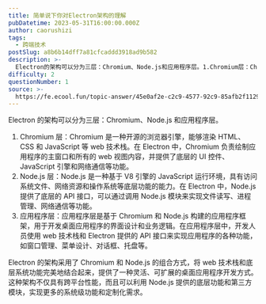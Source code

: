 ```yaml
---
title: 简单说下你对Electron架构的理解
pubDatetime: 2023-05-31T16:00:00.000Z
author: caorushizi
tags:
  - 跨端技术
postSlug: a8b6b14dff7a81cfcaddd3918ad9b582
description: >-
  Electron的架构可以分为三层：Chromium、Node.js和应用程序层。1.Chromium层：Chromium是一种开源的浏览器引擎，能够渲染HTML、CSS和JavaScript等web
difficulty: 2
questionNumber: 1
source: >-
  https://fe.ecool.fun/topic-answer/45e0af2e-c2c9-4577-92c9-85afb2f11297?orderBy=updateTime&order=desc&tagId=74
---
```


Electron 的架构可以分为三层：Chromium、Node.js 和应用程序层。

1.  Chromium 层：Chromium 是一种开源的浏览器引擎，能够渲染 HTML、CSS 和 JavaScript 等 web 技术栈。在 Electron 中，Chromium 负责绘制应用程序的主窗口和所有的 web 视图内容，并提供了底层的 UI 控件、JavaScript 引擎和网络通信等功能。
2.  Node.js 层：Node.js 是一种基于 V8 引擎的 JavaScript 运行环境，具有访问系统文件、网络资源和操作系统等底层功能的能力。在 Electron 中，Node.js 提供了底层的 API 接口，可以通过调用 Node.js 模块来实现文件读写、进程管理、网络通信等功能。
3.  应用程序层：应用程序层是基于 Chromium 和 Node.js 构建的应用程序框架，用于开发桌面应用程序的界面设计和业务逻辑。在应用程序层中，开发人员使用 web 技术栈和 Electron 提供的 API 接口来实现应用程序的各种功能，如窗口管理、菜单设计、对话框、托盘等。

Electron 的架构采用了 Chromium 和 Node.js 的组合方式，将 web 技术栈和底层系统功能完美地结合起来，提供了一种灵活、可扩展的桌面应用程序开发方式。这种架构不仅具有跨平台性能，而且可以利用 Node.js 提供的底层功能和第三方模块，实现更多的系统级功能和定制化需求。
